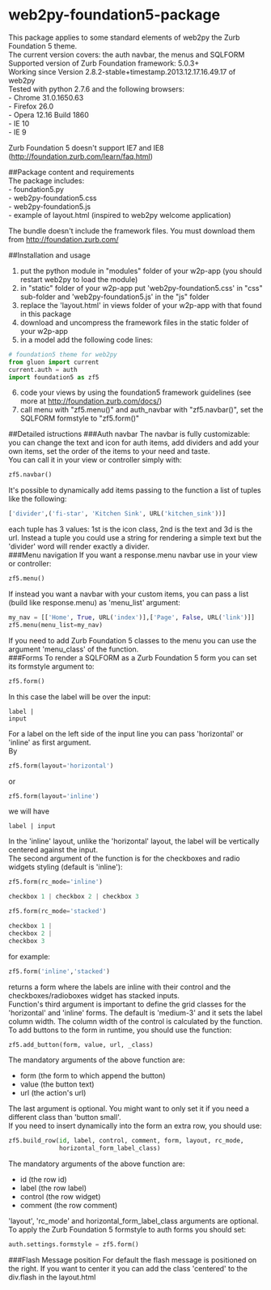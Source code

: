 web2py-foundation5-package
==========================
This package applies to some standard elements of web2py the Zurb Foundation 5
theme.  
The current version covers: the auth navbar, the menus and SQLFORM  
Supported version of Zurb Foundation framework: 5.0.3+  
Working since Version 2.8.2-stable+timestamp.2013.12.17.16.49.17 of web2py  
Tested with python 2.7.6 and the following browsers:  
    - Chrome 31.0.1650.63  
    - Firefox 26.0  
    - Opera 12.16 Build 1860  
    - IE 10  
    - IE 9  

Zurb Foundation 5 doesn't support IE7 and IE8
(http://foundation.zurb.com/learn/faq.html)

##Package content and requirements  
The package includes:  
    - foundation5.py  
    - web2py-foundation5.css  
    - web2py-foundation5.js  
    - example of layout.html (inspired to web2py welcome application)  

The bundle doesn't include the framework files. You must download them from
http://foundation.zurb.com/

##Installation and usage
1. put the python module in "modules" folder of your w2p-app (you should restart web2py to load the module)
2. in "static" folder of your w2p-app put 'web2py-foundation5.css' in "css" sub-folder and 'web2py-foundation5.js' in the "js" folder
3. replace the 'layout.html' in views folder of your w2p-app with that found in this package
4. download and uncompress the framework files in the static folder of your w2p-app  
5. in a model add the following code lines:

  ```python
  # foundation5 theme for web2py  
  from gluon import current  
  current.auth = auth  
  import foundation5 as zf5  
  ```
6. code your views by using the foundation5 framework guidelines
 (see more at http://foundation.zurb.com/docs/)
7. call menu with "zf5.menu()" and auth_navbar with "zf5.navbar()", set the SQLFORM formstyle to "zf5.form()"

##Detailed istructions
###Auth navbar
The navbar is fully customizable: you can change the text and icon for auth items, add dividers and add your own items, set the order of the items to your need and taste.  
You can call it in your view or controller simply with:  
```python
zf5.navbar()
```
It's possible to dynamically add items passing to the function a list of tuples like the following:  
```python
['divider',('fi-star', 'Kitchen Sink', URL('kitchen_sink'))]
```
each tuple has 3 values: 1st is the icon class, 2nd is the text and 3d is the url. Instead a tuple you could use a string for rendering a simple text but the 'divider' word will render exactly a divider.  
###Menu navigation
If you want a response.menu navbar use in your view or controller:
```python
zf5.menu()
```
If instead you want a navbar with your custom items, you can pass a list (build like response.menu) as 'menu_list' argument:
```python
my_nav = [['Home', True, URL('index')],['Page', False, URL('link')]]
zf5.menu(menu_list=my_nav)
```
If you need to add Zurb Foundation 5 classes to the menu you can use the argument 'menu_class' of the function.  
###Forms
To render a SQLFORM as a Zurb Foundation 5 form you can set its formstyle argument to:
```python
zf5.form()
```
In this case the label will be over the input:  

    label |  
    input

For a label on the left side of the input line you can pass 'horizontal' or 'inline' as first argument.    
By
```python
zf5.form(layout='horizontal')
```
or  
```python
zf5.form(layout='inline')
```
we will have  

    label | input

In the 'inline' layout, unlike the 'horizontal' layout, the label will be vertically centered against the input.  
The second argument of the function is for the checkboxes and radio widgets styling (default is 'inline'):
```python
zf5.form(rc_mode='inline')

checkbox 1 | checkbox 2 | checkbox 3

zf5.form(rc_mode='stacked')

checkbox 1 |
checkbox 2 |
checkbox 3
```
for example:
```python
zf5.form('inline','stacked')
```
returns a form where the labels are inline with their control and the checkboxes/radioboxes widget has stacked inputs.  
Function's third argument is important to define the grid classes for the 'horizontal' and 'inline' forms. The default is 'medium-3' and it sets the label column width. The column width of the control is calculated by the function.  
To add buttons to the form in runtime, you should use the function:   
```python
zf5.add_button(form, value, url, _class)
```
The mandatory arguments of the above function are:  
- form (the form to which append the button)
- value (the button text)
- url (the action's url)

The last argument is optional. You might want to only set it if you need a different class than 'button small'.  
If you need to insert dynamically into the form an extra row, you should use:  
```python
zf5.build_row(id, label, control, comment, form, layout, rc_mode,
              horizontal_form_label_class)
```
The mandatory arguments of the above function are:  
- id (the row id)
- label (the row label)
- control (the row widget)
- comment (the row comment)

'layout', 'rc_mode' and horizontal_form_label_class arguments are optional.  
To apply the Zurb Foundation 5 formstyle to auth forms you should set:
```python
auth.settings.formstyle = zf5.form()
```
###Flash Message position
For default the flash message is positioned on the right. If you want to center it you can add the class 'centered' to the div.flash in the layout.html  
